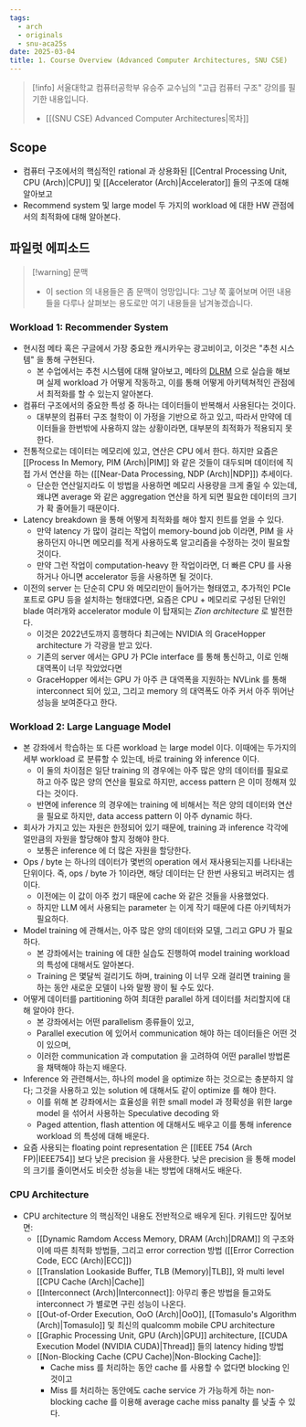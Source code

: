 ```yaml
---
tags:
  - arch
  - originals
  - snu-aca25s
date: 2025-03-04
title: 1. Course Overview (Advanced Computer Architectures, SNU CSE)
---
```

> [!info] 서울대학교 컴퓨터공학부 유승주 교수님의 "고급 컴퓨터 구조" 강의를 필기한 내용입니다.
> - [[(SNU CSE) Advanced Computer Architectures|목차]]

## Scope

- 컴퓨터 구조에서의 핵심적인 rational 과 상용화된 [[Central Processing Unit, CPU (Arch)|CPU]] 및 [[Accelerator (Arch)|Accelerator]] 들의 구조에 대해 알아보고
- Recommend system 및 large model 두 가지의 workload 에 대한 HW 관점에서의 최적화에 대해 알아본다.

## 파일럿 에피소드

> [!warning] 문맥
> - 이 section 의 내용들은 좀 문맥이 엉망입니다: 그냥 쭉 훑어보며 어떤 내용들을 다루나 살펴보는 용도로만 여기 내용들을 남겨놓겠습니다.

### Workload 1: Recommender System

- 현시점 메타 혹은 구글에서 가장 중요한 캐시카우는 광고비이고, 이것은 "추천 시스템" 을 통해 구현된다.
	- 본 수업에서는 추천 시스템에 대해 알아보고, 메타의 [DLRM](https://github.com/facebookresearch/dlrm) 으로 실습을 해보며 실제 workload 가 어떻게 작동하고, 이를 통해 어떻게 아키텍쳐적인 관점에서 최적화를 할 수 있는지 알아본다.
- 컴퓨터 구조에서의 중요한 특성 중 하나는 데이터들이 반복해서 사용된다는 것이다.
	- 대부분의 컴퓨터 구조 철학이 이 가정을 기반으로 하고 있고, 따라서 만약에 데이터들을 한번밖에 사용하지 않는 상황이라면, 대부분의 최적화가 적용되지 못한다.
- 전통적으로는 데이터는 메모리에 있고, 연산은 CPU 에서 한다. 하지만 요즘은 [[Process In Memory, PIM (Arch)|PIM]] 와 같은 것들이 대두되며 데이터에 직접 가서 연산을 하는 ([[Near-Data Processing, NDP (Arch)|NDP]]) 추세이다.
	- 단순한 연산일지라도 이 방법을 사용하면 메모리 사용량을 크게 줄일 수 있는데, 왜냐면 average 와 같은 aggregation 연산을 하게 되면 필요한 데이터의 크기가 확 줄어들기 때문이다.
- Latency breakdown 을 통해 어떻게 최적화를 해야 할지 힌트를 얻을 수 있다.
	- 만약 latency 가 많이 걸리는 작업이 memory-bound job 이라면, PIM 을 사용하던지 아니면 메모리를 적게 사용하도록 알고리즘을 수정하는 것이 필요할 것이다.
	- 만약 그런 작업이 computation-heavy 한 작업이라면, 더 빠른 CPU 를 사용하거나 아니면 accelerator 등을 사용하면 될 것이다.
- 이전의 server 는 단순히 CPU 와 메모리만이 들어가는 형태였고, 추가적인 PCIe 포트로 GPU 등을 설치하는 형태였다면, 요즘은 CPU + 메모리로 구성된 단위인 blade 여러개와 accelerator module 이 탑재되는 *Zion architecture* 로 발전한다.
	- 이것은 2022년도까지 흥행하다 최근에는 NVIDIA 의 GraceHopper architecture 가 각광을 받고 있다.
	- 기존의 server 에서는 GPU 가 PCIe interface 를 통해 통신하고, 이로 인해 대역폭이 너무 작았었다면
	- GraceHopper 에서는 GPU 가 아주 큰 대역폭을 지원하는 NVLink 를 통해 interconnect 되어 있고, 그리고 memory 의 대역폭도 아주 커서 아주 뛰어난 성능을 보여준다고 한다.

### Workload 2: Large Language Model

- 본 강좌에서 학습하는 또 다른 workload 는 large model 이다. 이때에는 두가지의 세부 workload 로 분류할 수 있는데, 바로 training 와 inference 이다.
	- 이 둘의 차이점은 일단 training 의 경우에는 아주 많은 양의 데이터를 필요로 하고 아주 많은 양의 연산을 필요로 하지만, access pattern 은 이미 정해져 있다는 것이다.
	- 반면에 inference 의 경우에는 training 에 비해서는 적은 양의 데이터와 연산을 필요로 하지만, data access pattern 이 아주 dynamic 하다.
- 회사가 가지고 있는 자원은 한정되어 있기 때문에, training 과 inference 각각에 얼만큼의 자원을 할당해야 할지 정해야 한다.
	- 보통은 inference 에 더 많은 자원을 할당한다.
- Ops / byte 는 하나의 데이터가 몇번의 operation 에서 재사용되는지를 나타내는 단위이다. 즉, ops / byte 가 1이라면, 해당 데이터는 단 한번 사용되고 버려지는 셈이다.
	- 이전에는 이 값이 아주 컸기 때문에 cache 와 같은 것들을 사용했었다.
	- 하지만 LLM 에서 사용되는 parameter 는 이게 작기 때문에 다른 아키텍처가 필요하다.
- Model training 에 관해서는, 아주 많은 양의 데이터와 모델, 그리고 GPU 가 필요하다.
	- 본 강좌에서는 training 에 대한 실습도 진행하여 model training workload 의 특성에 대해서도 알아본다.
	- Training 은 몇달씩 걸리기도 하며, training 이 너무 오래 걸리면 training 을 하는 동안 새로운 모델이 나와 말짱 꽝이 될 수도 있다.
- 어떻게 데이터를 partitioning 하여 최대한 parallel 하게 데이터를 처리할지에 대해 알아야 한다.
	- 본 강좌에서는 어떤 parallelism 종류들이 있고,
	- Parallel execution 에 있어서 communication 해야 하는 데이터들은 어떤 것이 있으며,
	- 이러한 communication 과 computation 을 고려하여 어떤 parallel 방법론을 채택해야 하는지 배운다.
- Inference 와 관련해서는, 하나의 model 을 optimize 하는 것으로는 충분하지 않다; 그것을 사용하고 있는 solution 에 대해서도 같이 optimize 를 해야 한다.
	- 이를 위해 본 강좌에서는 효율성을 위한 small model 과 정확성을 위한 large model 을 섞어서 사용하는 Speculative decoding 와
	- Paged attention, flash attention 에 대해서도 배우고 이를 통해 inference workload 의 특성에 대해 배운다.
- 요즘 사용되는 floating point representation 은 [[IEEE 754 (Arch FP)|IEEE754]] 보다 낮은 precision 을 사용한다. 낮은 precision 을 통해 model 의 크기를 줄이면서도 비슷한 성능을 내는 방법에 대해서도 배운다.

### CPU Architecture

- CPU architecture 의 핵심적인 내용도 전반적으로 배우게 된다. 키워드만 짚어보면:
	- [[Dynamic Ramdom Access Memory, DRAM (Arch)|DRAM]] 의 구조와 이에 따른 최적화 방법들, 그리고 error correction 방법 ([[Error Correction Code, ECC (Arch)|ECC]])
	- [[Translation Lookaside Buffer, TLB (Memory)|TLB]], 와 multi level [[CPU Cache (Arch)|Cache]]
	- [[Interconnect (Arch)|Interconnect]]: 아무리 좋은 방법을 들고와도 interconnect 가 별로면 구린 성능이 나온다.
	- [[Out-of-Order Execution, OoO (Arch)|OoO]], [[Tomasulo's Algorithm (Arch)|Tomasulo]] 및 최신의 qualcomm mobile CPU architecture
	- [[Graphic Processing Unit, GPU (Arch)|GPU]] architecture, [[CUDA Execution Model (NVIDIA CUDA)|Thread]] 들의 latency hiding 방법
	- [[Non-Blocking Cache (CPU Cache)|Non-Blocking Cache]]:
		- Cache miss 를 처리하는 동안 cache 를 사용할 수 없다면 blocking 인 것이고
		- Miss 를 처리하는 동안에도 cache service 가 가능하게 하는 non-blocking cache 를 이용해 average cache miss panalty 를 낮출 수 있다.